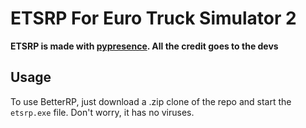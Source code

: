# ETSRP For Euro Truck Simulator 2

**ETSRP is made with [pypresence](https://github.com/qwertyquerty/pypresence). All the credit goes to the devs**

## Usage

To use BetterRP, just download a .zip clone of the repo and start the `etsrp.exe` file. Don't worry, it has no viruses.